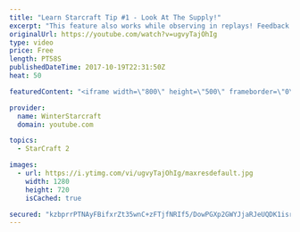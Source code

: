 ```yaml
---
title: "Learn Starcraft Tip #1 - Look At The Supply!"
excerpt: "This feature also works while observing in replays! Feedback and tip suggestions are appreciated :)"
originalUrl: https://youtube.com/watch?v=ugvyTajOhIg
type: video
price: Free
length: PT58S
publishedDateTime: 2017-10-19T22:31:50Z
heat: 50

featuredContent: "<iframe width=\"800\" height=\"500\" frameborder=\"0\" src=\"https://www.youtube.com/embed/ugvyTajOhIg\" allow=\"accelerometer; autoplay; encrypted-media; gyroscope; picture-in-picture\" allowfullscreen></iframe>"

provider:
  name: WinterStarcraft
  domain: youtube.com

topics:
  - StarCraft 2

images:
  - url: https://i.ytimg.com/vi/ugvyTajOhIg/maxresdefault.jpg
    width: 1280
    height: 720
    isCached: true

secured: "kzbprrPTNAyFBifxrZt35wnC+zFTjfNRIf5/DowPGXp2GWYJjaRJeUQDK1isr2dAuB+qZMWFoR0EKQJU5qHGsDtnTCJLKyxkbJKjecrTQQNovyiBVeZUCpWS0hc8gEqL8lYmcURDs0DfbTS7hLtDBirFWF4/aYbvPRzvbzcDdnvxuSe4U5ffC++/rBBjd6xkjzwbC8JFyKGe8HKGI9YvkQ3vBzJIZTV2GFZPCbrhttVRQteUmlgvLVMBm2A2EQ4rsJ5K0hIQtpTxrgvJQkEUkKe9PQzI4deOCpFC6x7qLEgftWcKYXr6N4rElDX9/S6jFGaF6la3zHR/xYE28w7l4BaD3054Pgq/8dOQ3+fN+sYMR74fc2i/48s06QY//J86Dy7rOY7QO8I/sbTwuM99QxcMn3zaoh4ea/Mq5cL/Sxo=;QQ/f1H3QB+rNQ/lwGd6SaQ=="
---
```


